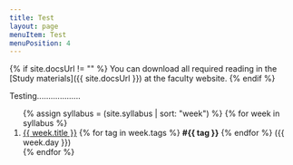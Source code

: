 ```yaml
---
title: Test
layout: page
menuItem: Test
menuPosition: 4
---
```

{% if site.docsUrl != "" %}
You can download all required reading in the [Study materials]({{ site.docsUrl }}) at the faculty website.
{% endif %}

Testing...................

<ol>
{% assign syllabus = (site.syllabus | sort: "week") %}
{% for week in syllabus %}
  <li>
  	<a href="{{ site.baseurl }}{{ week.url }}">{{ week.title }}</a> 
  	{% for tag in week.tags %}
  		<b>#{{ tag }}</b>
  	{% endfor %}
  	({{ week.day }})</li>
{% endfor %}
</ol>
